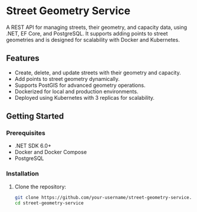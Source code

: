 # Street Geometry Service

A REST API for managing streets, their geometry, and capacity data, using .NET, EF Core, and PostgreSQL. It supports adding points to street geometries and is designed for scalability with Docker and Kubernetes.

## Features
- Create, delete, and update streets with their geometry and capacity.
- Add points to street geometry dynamically.
- Supports PostGIS for advanced geometry operations.
- Dockerized for local and production environments.
- Deployed using Kubernetes with 3 replicas for scalability.

## Getting Started

### Prerequisites
- .NET SDK 6.0+
- Docker and Docker Compose
- PostgreSQL

### Installation
1. Clone the repository:
   ```bash
   git clone https://github.com/your-username/street-geometry-service.git
   cd street-geometry-service
